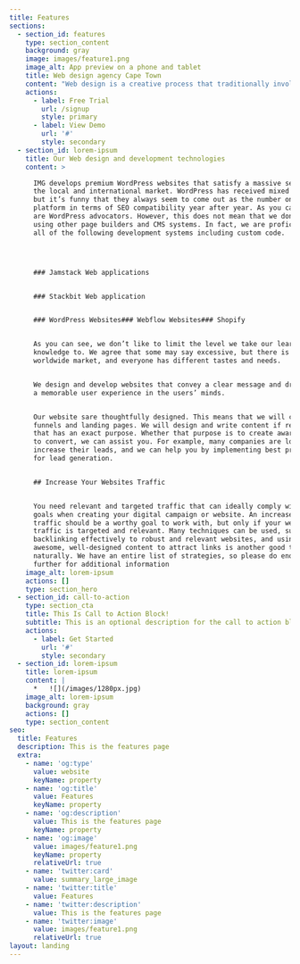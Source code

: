 ```yaml
---
title: Features
sections:
  - section_id: features
    type: section_content
    background: gray
    image: images/feature1.png
    image_alt: App preview on a phone and tablet
    title: Web design agency Cape Town
    content: "Web design is a creative process that traditionally involved having to know knowledge of code such as HTML, CSS, and JavaScript. Over the years the industry has changed and the no-code movement has exploded with the introduction of a wide variety of different technologies that facilitate fast and scalable web design \n\n\_\n\nIMG Digital has the ability to custom code your website for you from scratch or we can make use of one of the technologies that facilitate faster and more scalable design. Our preferred CMS is WordPress but only because we are “old-timers” when it comes to using this particular technology and therefore have a deep understanding and this results in awesome websites that are designed to perform in search engine results and at the same time look incredible\n"
    actions:
      - label: Free Trial
        url: /signup
        style: primary
      - label: View Demo
        url: '#'
        style: secondary
  - section_id: lorem-ipsum
    title: Our Web design and development technologies
    content: >

      IMG develops premium WordPress websites that satisfy a massive segment of
      the local and international market. WordPress has received mixed reviews,
      but it’s funny that they always seem to come out as the number one
      platform in terms of SEO compatibility year after year. As you can see, we
      are WordPress advocators. However, this does not mean that we don’t love
      using other page builders and CMS systems. In fact, we are proficient in
      all of the following development systems including custom code.




      ### Jamstack Web applications


      ### Stackbit Web application


      ### WordPress Websites### Webflow Websites### Shopify


      As you can see, we don’t like to limit the level we take our learning
      knowledge to. We agree that some may say excessive, but there is a
      worldwide market, and everyone has different tastes and needs.


      We design and develop websites that convey a clear message and drive home
      a memorable user experience in the users’ minds.


      Our website sare thoughtfully designed. This means that we will create
      funnels and landing pages. We will design and write content if required
      that has an exact purpose. Whether that purpose is to create awareness or
      to convert, we can assist you. For example, many companies are looking to
      increase their leads, and we can help you by implementing best practices
      for lead generation.


      ## Increase Your Websites Traffic


      You need relevant and targeted traffic that can ideally comply with our
      goals when creating your digital campaign or website. An increase in
      traffic should be a worthy goal to work with, but only if your website’s
      traffic is targeted and relevant. Many techniques can be used, such as
      backlinking effectively to robust and relevant websites, and using
      awesome, well-designed content to attract links is another good tactic
      naturally. We have an entire list of strategies, so please do enquire
      further for additional information
    image_alt: lorem-ipsum
    actions: []
    type: section_hero
  - section_id: call-to-action
    type: section_cta
    title: This Is Call to Action Block!
    subtitle: This is an optional description for the call to action block.
    actions:
      - label: Get Started
        url: '#'
        style: secondary
  - section_id: lorem-ipsum
    title: lorem-ipsum
    content: |
      *   ![](/images/1280px.jpg)
    image_alt: lorem-ipsum
    background: gray
    actions: []
    type: section_content
seo:
  title: Features
  description: This is the features page
  extra:
    - name: 'og:type'
      value: website
      keyName: property
    - name: 'og:title'
      value: Features
      keyName: property
    - name: 'og:description'
      value: This is the features page
      keyName: property
    - name: 'og:image'
      value: images/feature1.png
      keyName: property
      relativeUrl: true
    - name: 'twitter:card'
      value: summary_large_image
    - name: 'twitter:title'
      value: Features
    - name: 'twitter:description'
      value: This is the features page
    - name: 'twitter:image'
      value: images/feature1.png
      relativeUrl: true
layout: landing
---
```

